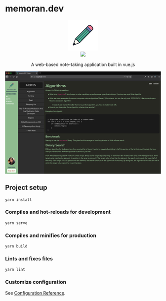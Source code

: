 # memoran.dev

<p align="center" style="margin:0;">
    <img src="./src/assets/pencil.png" style="width:100px;">
</p>

<p align="center" style="margin:0;">
    <img src="https://img.shields.io/badge/License-MIT-green.svg">
</p>

<p align="center">
    A web-based note-taking application built in vue.js
</p>

![Screenshot](./src/assets/memoranDEV.png)

## Project setup
```
yarn install
```

### Compiles and hot-reloads for development
```
yarn serve
```

### Compiles and minifies for production
```
yarn build
```

### Lints and fixes files
```
yarn lint
```

### Customize configuration
See [Configuration Reference](https://cli.vuejs.org/config/).
